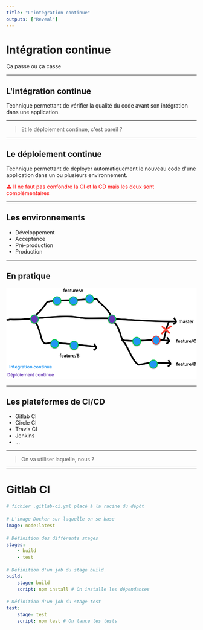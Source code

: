 ```yaml
---
title: "L'intégration continue"
outputs: ["Reveal"]
---
```


# Intégration continue
Ça passe ou ça casse

---

## L'intégration continue

Technique permettant de vérifier la qualité du code avant son intégration dans une application.

---

> Et le déploiement continue, c'est pareil ?

---

## Le déploiement continue

Technique permettant de déployer automatiquement le nouveau code d'une application dans un ou plusieurs environnement.

<p style="color: red;">⚠️ Il ne faut pas confondre la CI et la CD mais les deux sont complémentaires</p>

---

## Les environnements

 * Développement
 * Acceptance
 * Pré-production
 * Production

---

## En pratique

![Gitflow](./gitflow.png)

---

## Les plateformes de CI/CD

 * Gitlab CI
 * Circle CI
 * Travis CI
 * Jenkins
 * ...

---

> On va utiliser laquelle, nous ?

---

# Gitlab CI

```yaml
# fichier .gitlab-ci.yml placé à la racine du dépôt

# L'image Docker sur laquelle on se base
image: node:latest 

# Définition des différents stages
stages:
    - build
    - test

# Définition d'un job du stage build
build:
    stage: build
    script: npm install # On installe les dépendances

# Définition d'un job du stage test
test:
    stage: test
    script: npm test # On lance les tests
```
